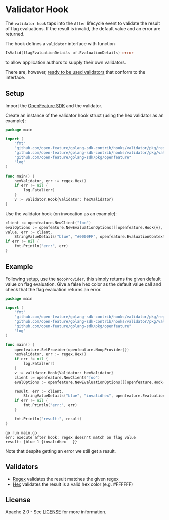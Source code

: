 # Validator Hook

The `validator hook` taps into the `After` lifecycle event to validate the result of flag evaluations. If the result is
invalid, the default value and an error are returned.

The hook defines a `validator` interface with function
```go
IsValid(flagEvaluationDetails of.EvaluationDetails) error
```
to allow application authors to supply their own validators.

There are, however, [ready to be used validators](#validators) that conform to the interface.

## Setup

Import the [OpenFeature SDK](https://github.com/open-feature/golang-sdk) and the validator.

Create an instance of the validator hook struct (using the hex validator as an example):
```go
package main

import (
	"fmt"
	"github.com/open-feature/golang-sdk-contrib/hooks/validator/pkg/regex"
	"github.com/open-feature/golang-sdk-contrib/hooks/validator/pkg/validator"
	"github.com/open-feature/golang-sdk/pkg/openfeature"
	"log"
)

func main() {
	hexValidator, err := regex.Hex()
	if err != nil {
		log.Fatal(err)
	}
	v := validator.Hook{Validator: hexValidator}
}
```

Use the validator hook (on invocation as an example):
```go
client := openfeature.NewClient("foo")
evalOptions := openfeature.NewEvaluationOptions([]openfeature.Hook{v}, openfeature.HookHints{})
value, err := client.
    StringValueDetails("blue", "#0000FF", openfeature.EvaluationContext{}, evalOptions)
if err != nil {
    fmt.Println("err:", err)
}
```

## Example

Following [setup](#setup), use the `NoopProvider`, this simply returns the given default value on flag evaluation.
Give a false hex color as the default value call and check that the flag evaluation returns an error.

```go
package main

import (
	"fmt"
	"github.com/open-feature/golang-sdk-contrib/hooks/validator/pkg/regex"
	"github.com/open-feature/golang-sdk-contrib/hooks/validator/pkg/validator"
	"github.com/open-feature/golang-sdk/pkg/openfeature"
	"log"
)

func main() {
	openfeature.SetProvider(openfeature.NoopProvider{})
	hexValidator, err := regex.Hex()
	if err != nil {
		log.Fatal(err)
	}
	v := validator.Hook{Validator: hexValidator}
	client := openfeature.NewClient("foo")
	evalOptions := openfeature.NewEvaluationOptions([]openfeature.Hook{v}, openfeature.HookHints{})

	result, err := client.
		StringValueDetails("blue", "invalidhex", openfeature.EvaluationContext{}, evalOptions)
	if err != nil {
		fmt.Println("err:", err)
	}

	fmt.Println("result:", result)
}
```

```shell
go run main.go
err: execute after hook: regex doesn't match on flag value
result: {blue 1 {invalidhex   }}
```
Note that despite getting an error we still get a result.

## Validators

- [Regex](./pkg/regex/regex.go) validates the result matches the given regex
- [Hex](./pkg/regex/hex.go) validates the result is a valid hex color (e.g. #FFFFFF)

## License

Apache 2.0 - See [LICENSE](./../../LICENSE) for more information.
